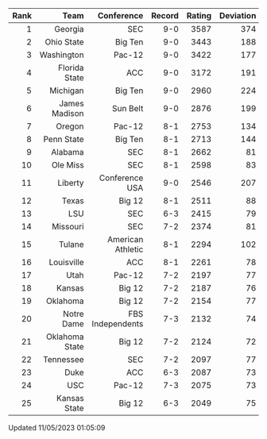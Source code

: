 | Rank  | Team                 | Conference           | Record   | Rating | Deviation |
| ---:  | ---:                 | ---:                 | ---:     | ---:   | ---:      |
| 1     | Georgia              | SEC                  | 9-0      | 3587   | 374       |
| 2     | Ohio State           | Big Ten              | 9-0      | 3443   | 188       |
| 3     | Washington           | Pac-12               | 9-0      | 3422   | 177       |
| 4     | Florida State        | ACC                  | 9-0      | 3172   | 191       |
| 5     | Michigan             | Big Ten              | 9-0      | 2960   | 224       |
| 6     | James Madison        | Sun Belt             | 9-0      | 2876   | 199       |
| 7     | Oregon               | Pac-12               | 8-1      | 2753   | 134       |
| 8     | Penn State           | Big Ten              | 8-1      | 2713   | 144       |
| 9     | Alabama              | SEC                  | 8-1      | 2662   | 81        |
| 10    | Ole Miss             | SEC                  | 8-1      | 2598   | 83        |
| 11    | Liberty              | Conference USA       | 9-0      | 2546   | 207       |
| 12    | Texas                | Big 12               | 8-1      | 2511   | 88        |
| 13    | LSU                  | SEC                  | 6-3      | 2415   | 79        |
| 14    | Missouri             | SEC                  | 7-2      | 2374   | 81        |
| 15    | Tulane               | American Athletic    | 8-1      | 2294   | 102       |
| 16    | Louisville           | ACC                  | 8-1      | 2261   | 78        |
| 17    | Utah                 | Pac-12               | 7-2      | 2197   | 77        |
| 18    | Kansas               | Big 12               | 7-2      | 2187   | 76        |
| 19    | Oklahoma             | Big 12               | 7-2      | 2154   | 77        |
| 20    | Notre Dame           | FBS Independents     | 7-3      | 2132   | 74        |
| 21    | Oklahoma State       | Big 12               | 7-2      | 2124   | 72        |
| 22    | Tennessee            | SEC                  | 7-2      | 2097   | 77        |
| 23    | Duke                 | ACC                  | 6-3      | 2087   | 73        |
| 24    | USC                  | Pac-12               | 7-3      | 2075   | 73        |
| 25    | Kansas State         | Big 12               | 6-3      | 2049   | 75        |

Updated 11/05/2023 01:05:09
